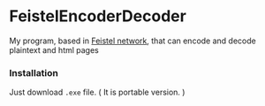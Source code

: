 # FeistelEncoderDecoder
My program, based in [Feistel network](https://en.wikipedia.org/wiki/Feistel_cipher "Wiki"), that can encode and decode plaintext and html pages

### Installation
Just download `.exe` file. ( It is portable version. )
